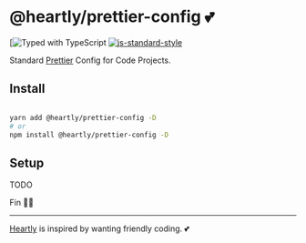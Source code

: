 # @heartly/prettier-config 💕

[![Typed with TypeScript](https://flat.badgen.net/badge/icon/Typed?icon=typescript&label&labelColor=blue&color=555555)
[![js-standard-style](https://img.shields.io/badge/code%20style-standard-brightgreen.svg)](http://standardjs.com)

Standard [Prettier](https://prettier.io/) Config for Code Projects.

## Install

```bash

yarn add @heartly/prettier-config -D
# or
npm install @heartly/prettier-config -D

```

## Setup

TODO

Fin 👨‍🎨

---

[Heartly](/) is inspired by wanting friendly coding. 💕
